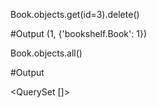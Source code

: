 Book.objects.get(id=3).delete()

#Output
(1, {'bookshelf.Book': 1})

Book.objects.all()

#Output

<QuerySet []>
